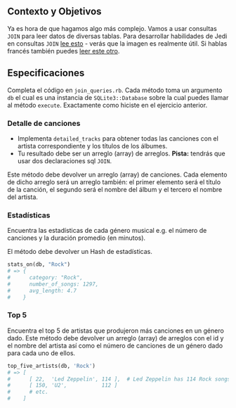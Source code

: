 ## Contexto y Objetivos

Ya es hora de que hagamos algo más complejo. Vamos a usar consultas `JOIN` para leer datos de diversas tablas. Para desarrollar habilidades de Jedi en consultas `JOIN` [lee esto](http://stackoverflow.com/questions/17946221/sql-join-and-different-types-of-joins) - verás que la imagen es realmente útil. Si hablas francés también puedes [leer este otro](http://sql.sh/cours/jointures).

## Especificaciones

Completa el código en `join_queries.rb`. Cada método toma un argumento `db` el cual es una instancia de `SQLite3::Database` sobre la cual puedes llamar al método `execute`. Exactamente como hiciste en el ejercicio anterior.

### Detalle de canciones

- Implementa `detailed_tracks` para obtener todas las canciones con el artista correspondiente y los títulos de los álbumes.
- Tu resultado debe ser un arreglo (array) de arreglos. **Pista:** tendrás que usar dos declaraciones sql `JOIN`.

Este método debe devolver un arreglo (array) de canciones. Cada elemento de dicho arreglo será un arreglo también: el primer elemento será el título de la canción, el segundo será el nombre del álbum y el tercero el nombre del artista.

### Estadísticas

Encuentra las estadísticas de cada género musical e.g. el número de canciones y la duración promedio (en minutos).

El método debe devolver un Hash de estadísticas.

```ruby
stats_on(db, "Rock")
# => {
#      category: "Rock",
#      number_of_songs: 1297,
#      avg_length: 4.7
#    }
```

### Top 5

Encuentra el top 5 de artistas que produjeron más canciones en un género dado. Este método debe devolver un arreglo (array) de arreglos con el id y el nombre del artista así como el número de canciones de un género dado para cada uno de ellos.

```ruby
top_five_artists(db, 'Rock')
# => [
#      [ 22,  'Led Zeppelin', 114 ],  # Led Zeppelin has 114 Rock songs.
#      [ 150, 'U2',           112 ]
#      # etc.
#    ]
```
